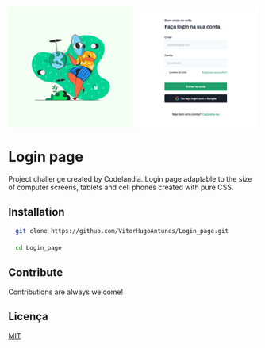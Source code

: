 ![Logo](https://github.com/VitorHugoAntunes/Login_page/blob/main/images/presentationImage.PNG?raw=true)

# Login page

Project challenge created by Codelandia. Login page adaptable to the size of computer screens, tablets and cell phones created with pure CSS.


## Installation

```bash
  git clone https://github.com/VitorHugoAntunes/Login_page.git

  cd Login_page
```
## Contribute

Contributions are always welcome!


## Licença

[MIT](https://github.com/VitorHugoAntunes/Login_page/blob/main/LICENSE)
